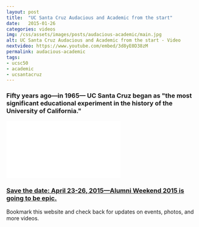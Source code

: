 ```yaml
---
layout: post
title:  "UC Santa Cruz Audacious and Academic from the start"
date:   2015-01-26
categories: videos
img: /css/assets/images/posts/audacious-academic/main.jpg
alt: UC Santa Cruz Audacious and Academic from the start - Video
nextvideo: https://www.youtube.com/embed/3d8yE0D38zM
permalink: audacious-academic
tags: 
- ucsc50
- academic
- ucsantacruz
---
```


### Fifty years ago—in 1965— UC Santa Cruz began as "the most significant educational experiment in the history of the University of California."

<iframe src="//www.youtube.com/embed/3d8yE0D38zM" frameborder="0" allowfullscreen class="iframe-youtube"></iframe>

### [Save the date: April 23-26, 2015—Alumni Weekend 2015 is going to be epic.](/alumniweekend2015/)

Bookmark this website and check back for updates on events, photos, and more videos.